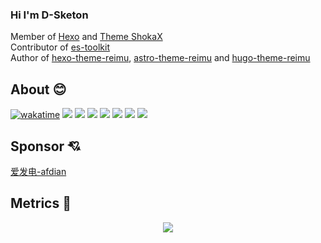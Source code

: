 ### Hi I'm D-Sketon
Member of [Hexo](https://github.com/hexojs) and [Theme ShokaX](https://github.com/theme-shoka-x)    
Contributor of [es-toolkit](https://github.com/toss/es-toolkit)  
Author of [hexo-theme-reimu](https://github.com/D-Sketon/hexo-theme-reimu), [astro-theme-reimu](https://github.com/D-Sketon/astro-theme-reimu) and [hugo-theme-reimu](https://github.com/D-Sketon/hugo-theme-reimu)

<!-- ![D-Sketon](https://count.getloli.com/get/@:D-Sketon) -->
<!--<img src="https://d-sketon.github.io/images/banner.webp" width="500" /> -->


## About 😊
<!-- <div align="center"> <img src="https://github-readme-stats.vercel.app/api?username=D-Sketon&count_private=true"> </div> -->

[![wakatime](https://wakatime.com/badge/user/a6ea8444-9e83-48bb-9744-09a19ac07114.svg)](https://wakatime.com/@a6ea8444-9e83-48bb-9744-09a19ac07114)
![](https://img.shields.io/badge/JavaScript-F7DF1E?logo=javascript&logoColor=black)
![](https://img.shields.io/badge/TypeScript-007ACC?logo=typescript&logoColor=white)
![](https://img.shields.io/badge/React-20232A?logo=react&logoColor=61DAFB)
![](https://img.shields.io/badge/Vue.js-35495E?logo=vue.js&logoColor=4FC08D)
![](https://img.shields.io/badge/Python-14354C?logo=python&logoColor=white)
![](https://img.shields.io/badge/Java-ED8B00?logo=openjdk&logoColor=white)
![](https://img.shields.io/badge/Go-00ADD8?logo=go&logoColor=white)

## Sponsor 💘

[爱发电-afdian](https://afdian.tv/a/dsketon)

## Metrics 👣
<!-- <div align="center">
  <img src="https://api.githubtrends.io/user/svg/D-Sketon/langs?time_range=one_year&theme=classic" alt="Most Used Languages" width="300"/>
  <img src="https://api.githubtrends.io/user/svg/D-Sketon/repos?time_range=one_year&theme=classic&group=other" alt="Most Contributed Repositories" width="300" />
</div>
<br> -->

<div align="center"><img src="https://github-profile-trophy.vercel.app/?username=D-Sketon&theme=nord&row=1&column=7&no-frame=true&no-bg=true" /></div>
